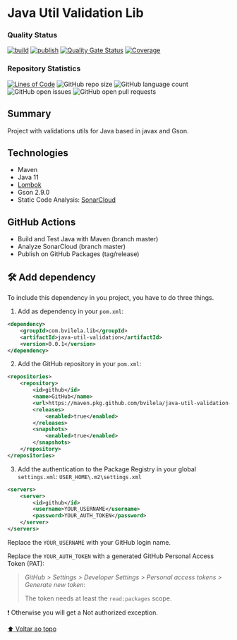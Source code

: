 # Java Util Validation Lib

### Quality Status
[![build](https://github.com/bvilela/java-util-validation-lib/actions/workflows/maven_ci_cd.yml/badge.svg?branch=master)](https://github.com/bvilela/java-util-validation-lib/actions/workflows/maven_ci_cd.yml)
[![publish](https://github.com/bvilela/java-util-validation-lib/actions/workflows/maven_ci_cd_publish.yml/badge.svg)](https://github.com/bvilela/java-util-validation-lib/actions/workflows/maven_ci_cd_publish.yml)
[![Quality Gate Status](https://sonarcloud.io/api/project_badges/measure?project=bvilela_java-util-validation-lib&metric=alert_status)](https://sonarcloud.io/summary/new_code?id=bvilela_java-util-validation-lib)
[![Coverage](https://sonarcloud.io/api/project_badges/measure?project=bvilela_java-util-validation-lib&metric=coverage)](https://sonarcloud.io/summary/new_code?id=bvilela_java-util-validation-lib)

### Repository Statistics
[![Lines of Code](https://sonarcloud.io/api/project_badges/measure?project=bvilela_java-util-validation-lib&metric=ncloc)](https://sonarcloud.io/summary/new_code?id=bvilela_java-util-validation-lib)
![GitHub repo size](https://img.shields.io/github/repo-size/bvilela/java-util-validation-lib)
![GitHub language count](https://img.shields.io/github/languages/count/bvilela/java-util-validation-lib)
![GitHub open issues](https://img.shields.io/github/issues-raw/bvilela/java-util-validation-lib)
![GitHub open pull requests](https://img.shields.io/github/issues-pr/bvilela/java-util-validation-lib)
<!--![GitHub forks](https://img.shields.io/github/forks/bvilela/java-util-validation-lib)-->


## Summary
Project with validations utils for Java based in javax and Gson.


## Technologies
* Maven
* Java 11
* [Lombok](https://projectlombok.org/)
* Gson 2.9.0
* Static Code Analysis: [SonarCloud](https://sonarcloud.io/)


## GitHub Actions
* Build and Test Java with Maven (branch master)
* Analyze SonarCloud (branch master)
* Publish on GitHub Packages (tag/release)


## 🛠 Add dependency
To include this dependency in you project, you have to do three things.

1. Add as dependency in your `pom.xml`:
```xml
<dependency>
	<groupId>com.bvilela.lib</groupId>
	<artifactId>java-util-validation</artifactId>
	<version>0.0.1</version>
</dependency>
```

2. Add the GitHub repository in your `pom.xml`:
```xml
<repositories>
	<repository>
		<id>github</id>
		<name>GitHub</name>
		<url>https://maven.pkg.github.com/bvilela/java-util-validation-lib</url>
		<releases>
			<enabled>true</enabled>
		</releases>
		<snapshots>
			<enabled>true</enabled>
		</snapshots>
	</repository>
</repositories>
```

3. Add the authentication to the Package Registry in your global `settings.xml`: `USER_HOME\.m2\settings.xml`
```xml
<servers>
    <server>
        <id>github</id>
        <username>YOUR_USERNAME</username>
        <password>YOUR_AUTH_TOKEN</password>
    </server>
</servers>
```
Replace the `YOUR_USERNAME` with your GitHub login name.

Replace the `YOUR_AUTH_TOKEN` with a generated GitHub Personal Access Token (PAT):

> *GitHub > Settings > Developer Settings > Personal access tokens > Generate new token*:
>
> The token needs at least the `read:packages` scope.

:exclamation: Otherwise you will get a Not authorized exception.

[⬆ Voltar ao topo](#java-util-validation-lib)<br>
